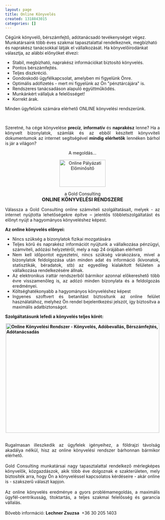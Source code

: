 ```yaml
---
layout: page
title: Online Könyvelés
created: 1318843015
categories: []
---
```

<p>Cégünk könyvelő, bérszámfejtő, adótanácsadó tevékenységet végez. Munkatársaink több éves szakmai tapasztalattal rendelkeznek, megbízható és naprakész tanácsokkal látják el vállalkozását. Ha könyvelőirodánkat választja, az alábbi előnyöket élvezi:<span style="text-decoration: underline;"></span><span style="text-decoration: underline;"></span></p><ul><li>Stabil, megbízható, naprakész információkat biztosító könyvelés.<span style="text-decoration: underline;"></span><span style="text-decoration: underline;"></span></li><li>Pontos bérszámfejtés.<span style="text-decoration: underline;"></span><span style="text-decoration: underline;"></span></li><li>Teljes diszkréció.<span style="text-decoration: underline;"></span><span style="text-decoration: underline;"></span></li><li>Gondoskodó ügyfélkapcsolat, amelyben mi figyelünk Önre.<span style="text-decoration: underline;"></span><span style="text-decoration: underline;"></span></li><li>Optimális adófizetés - mert mi figyelünk az Ön "pénztárcájára" is.<span style="text-decoration: underline;"></span><span style="text-decoration: underline;"></span></li><li>Rendszeres tanácsadáson alapuló együttműködés.<span style="text-decoration: underline;"></span><span style="text-decoration: underline;"></span></li><li>Munkánkért vállaljuk a felelősséget!<span style="text-decoration: underline;"></span><span style="text-decoration: underline;"></span></li><li>Korrekt árak.<span style="text-decoration: underline;"></span><span style="text-decoration: underline;"></span></li></ul><p>Minden ügyfelünk számára elérhető ONLINE könyvelési rendszerünk.</p><p style="text-align: justify;">&nbsp;</p><p style="text-align: justify;">Szeretné, ha cége könyvelése <strong>precíz</strong>, <strong>informatív</strong> és <strong>naprakész</strong> lenne? Ha a könyvelt bizonylatok, számlák és az ebből készített könyvviteli dokumentumok az internet segítségével <strong>mindig elérhetők</strong> lennéken bárhol is jár a világon?</p><p style="text-align: center;">A megoldás...</p><p style="text-align: center;"><img src="/sites/goldconsulting.eu/files/img/arrow.png" alt="Online Pályázati Előminősítő" title="arrow" width="150" height="88" style="display: block; margin-left: auto; margin-right: auto;"></p><p style="text-align: center;">a Gold Consulting<br><strong><span style="font-size: medium;">ONLINE KÖNYVELÉSI RENDSZERE</span></strong></p><p style="text-align: justify;">Válassza a Gold Consulting online számviteli szolgáltatásait, melyek - az internet nyújtotta lehetőségekre építve – jelentős többletszolgáltatást és előnyt nyújt a hagyományos könyveléshez képest.</p><p><strong>Az online könyvelés előnyei:</strong></p><ul><li style="text-align: justify;">Nincs szükség a bizonylatok fizikai mozgatására</li><li style="text-align: justify;">Teljes körű és naprakész információt nyújtunk a vállalkozása pénzügyi, számviteli, adózási helyzetéről, mely a nap 24 órájában elérhető</li><li style="text-align: justify;">Nem kell időpontot egyeztetni, nincs szükség várakozásra, mivel a bizonylatok feldolgozása után minden adat és információ (kivonatok, statisztikák, béradatok, stb) az egyedileg kialakított felületen a vállalkozása rendelkezésére állnak.</li><li style="text-align: justify;">Az elektronikus irattár rendszerből bármikor azonnal előkereshető több évre visszamenőleg is, az adózó minden bizonylata és a feldolgozás eredményei.</li><li style="text-align: justify;">Költséghatékonyabb a hagyományos könyveléshez képest</li><li style="text-align: justify;">Ingyenes szoftvert és betanítást biztosítunk az online felület használatához, melyhez Ön rendel bejelentkezési jelszót, így biztosítva a maximális adatbiztonságot.</li></ul><p><strong>Szolgáltatásunk lefedi a könyvelés teljes körét:</strong></p><p><strong><img src="/sites/goldconsulting.eu/files/img/online_konyvelesi_rendszer.png" alt="Online Könyvelési Rendszer - Könyvelés, Adóbevallás, Bérszámfejtés, Adótanácsadás" title="Online Könyvelési Rendszer" width="500" height="356" style="display: block; margin-left: auto; margin-right: auto;"><br></strong></p><p style="text-align: justify;">Rugalmasan illeszkedik az ügyfelek igényeihez, a földrajzi távolság akadálya nélkül, hisz az online könyvelési rendszer bárhonnan bármikor elérhető.<br><br> Gold Consulting munkatársai nagy tapasztalattal rendelkező mérlegképes könyvelők, közgazdászok, akik több éve dolgoznak e szakterületen, mely biztosíték arra, hogy Ön a könyveléssel kapcsolatos kérdéseire - akár online is - szakszerű választ kapjon.<br><br> Az online könyvelés eredménye a gyors problémamegoldás, a maximális ügyfél-centrikusság, titoktartás, a teljes szakmai felelősség és garancia vállalás.<br><br> Bővebb információ: <strong>Lechner Zsuzsa</strong>&nbsp; +36 30 205 1403</p>
